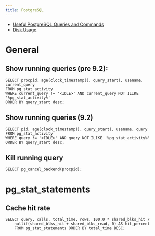 ```yaml
---
title: PostgreSQL
---
```


- [Useful PostgreSQL Queries and Commands](https://gist.github.com/rgreenjr/3637525)
- [Disk Usage](https://wiki.postgresql.org/wiki/Disk_Usage)

# General

## Show running queries (pre 9.2):

```
SELECT procpid, age(clock_timestamp(), query_start), usename, current_query 
FROM pg_stat_activity 
WHERE current_query != '<IDLE>' AND current_query NOT ILIKE '%pg_stat_activity%' 
ORDER BY query_start desc;
```

## Show running queries (9.2)

```
SELECT pid, age(clock_timestamp(), query_start), usename, query 
FROM pg_stat_activity 
WHERE query != '<IDLE>' AND query NOT ILIKE '%pg_stat_activity%' 
ORDER BY query_start desc;
```

## Kill running query

```
SELECT pg_cancel_backend(procpid);
```

# pg_stat_statements

## Cache hit rate

```
SELECT query, calls, total_time, rows, 100.0 * shared_blks_hit /
    nullif(shared_blks_hit + shared_blks_read, 0) AS hit_percent
    FROM pg_stat_statements ORDER BY total_time DESC;
```
